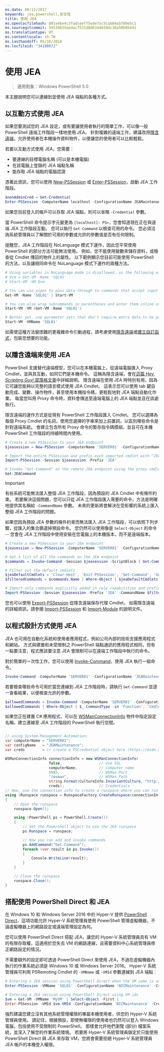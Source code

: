 ```yaml
---
ms.date: 06/12/2017
keywords: jea,powershell,安全性
title: 使用 JEA
ms.openlocfilehash: 891e4be4c3fadceeff5ede7ac5cab04a5f80e5c1
ms.sourcegitcommit: 54534635eedacf531d8d6344019dc16a50b8b441
ms.translationtype: HT
ms.contentlocale: zh-TW
ms.lasthandoff: 05/16/2018
ms.locfileid: "34190072"
---
```

# <a name="using-jea"></a>使用 JEA

> 適用對象：Windows PowerShell 5.0

本主題說明您可以連線到並使用 JEA 端點的各種方式。

## <a name="using-jea-interactively"></a>以互動方式使用 JEA

如果您要測試您的 JEA 設定，或有要讓使用者執行的簡單工作，可以像一般 PowerShell 遠端工作階段一樣地使用 JEA。
針對複雜的遠端工作，建議改用[隱含遠端](#using-jea-with-implicit-remoting)，允許使用者在本機操作資料物件，以便讓您的使用者可以比較輕鬆。

若要以互動方式使用 JEA，您需要︰
- 要連線的目標電腦名稱 (可以是本機電腦)
- 在該電腦上登錄的 JEA 端點名稱
- 能存取 JEA 端點的電腦認證

憑著此資訊，您可以使用 [New-PSSession](https://msdn.microsoft.com/powershell/reference/5.1/microsoft.powershell.core/New-PSSession) 或 [Enter-PSSession](https://msdn.microsoft.com/powershell/reference/5.1/microsoft.powershell.core/enter-pssession)，啟動 JEA 工作階段。

```powershell
$nonAdminCred = Get-Credential
Enter-PSSession -ComputerName localhost -ConfigurationName JEAMaintenance -Credential $nonAdminCred
```

如果您目前登入的帳戶可以存取 JEA 端點，則可以省略 `-Credential` 參數。

當 PowerShell 命令提示字元變更為 `[localhost]: PS>`，您會知道現在正在與遠端 JEA 工作階段互動。
您可以執行 `Get-Command` 以檢查可用的命令。
您必須洽詢系統管理員以了解關於可用的參數或允許的參數值是否有任何限制。

提醒您，JEA 工作階段在 NoLanguage 模式下運作，因此您平常使用 PowerShell 的部分方法可能無法使用。
例如，您不能使用變數來儲存資料，或檢查從 Cmdlet 傳回的物件上的屬性。
以下範例顯示您目前可能使用 PowerShell 的方法，以及讓相同命令在 NoLanguage 模式下運作的兩種方法。

```powershell
# Using variables in NoLanguage mode is disallowed, so the following will not work
# $vm = Get-VM -Name 'SQL01'
# Start-VM -VM $vm

# You can use pipes to pass data through to commands that accept input from the pipeline
Get-VM -Name 'SQL01' | Start-VM

# You can also wrap subcommands in parentheses and enter them inline as arguments
Start-VM -VM (Get-VM -Name 'SQL01')

# Better yet, use parameter sets that don't require extra data to be passed in when possible
Start-VM -VMName 'SQL01'
```

如需使這種方法變困難的更複雜命令引動過程，請考慮使用[隱含遠端](#using-jea-with-implicit-remoting)或[建立自訂函式](role-capabilities.md#creating-custom-functions)，包裝您想要的功能。

## <a name="using-jea-with-implicit-remoting"></a>以隱含遠端來使用 JEA

PowerShell 支援替代遠端模型，您可以在本機電腦上，從遠端電腦匯入 Proxy Cmdlet，並與其互動，如同它們是本機命令。
這稱為隱含遠端，會在[這篇 *Hey, Scripting Guy!* 部落格文章](https://blogs.technet.microsoft.com/heyscriptingguy/2013/09/08/remoting-the-implicit-way/)中詳細說明。
隱含遠端在使用 JEA 時特別有用，因為它可讓您能夠以完整的語言模式使用 JEA Cmdlet。
這表示您可以使用 tab 鍵自動完成、變數、操作物件，甚至使用本機指令碼，更輕鬆地對 JEA 端點自動化作業。
每當您叫用 Proxy 命令時，資料會傳送至遠端電腦上的 JEA 端點並且在該處執行。

隱含遠端的運作方式是從現有 PowerShell 工作階段匯入 Cmdlet。
您可以選擇為每個 Proxy Cmdlet 的名詞，使用您選擇的字串來加上前置詞，以區別哪些命令是針對遠端系統。
會建立包含所有 Proxy 命令的暫存指令碼模組，並且可在本機 PowerShell 工作階段的持續時間內使用。

```powershell
# Create a new PSSession to your JEA endpoint
$jeasession = New-PSSession -ComputerName 'SERVER01' -ConfigurationName 'JEAMaintenance'

# Import the entire PSSession and prefix each imported cmdlet with "JEA"
Import-PSSession -Session $jeasession -Prefix 'JEA'

# Invoke "Get-Command" on the remote JEA endpoint using the proxy cmdlet
Get-JEACommand
```

> [!IMPORTANT]
> 有些系統可能無法匯入整個 JEA 工作階段，因為預設的 JEA Cmdlet 中有條件約束。
> 若要解決這個問題，您可以只從 JEA 工作階段匯入需要的命令，方法是明確地提供其名稱給 `-CommandName` 參數。
> 未來的更新將會解決在受影響的系統上匯入整個 JEA 工作階段的問題。

如果您因為預設 JEA 參數的條件約束而無法匯入 JEA 工作階段，可以依照下列步驟，從匯入的集合篩選掉預設命令。
您仍然可以使用像是 `Select-Object` 的命令 -- 您會在 JEA 工作階段中使用安裝在您電腦上的本機版本，而不是遠端版本。

```powershell
# Create a new PSSession to your JEA endpoint
$jeasession = New-PSSession -ComputerName 'SERVER01' -ConfigurationName 'JEAMaintenance'

# Get a list of all the commands on the JEA endpoint
$commands = Invoke-Command -Session $jeasession -ScriptBlock { Get-Command }

# Filter out the default cmdlets
$jeaDefaultCmdlets = 'Clear-Host', 'Exit-PSSession', 'Get-Command', 'Get-FormatData', 'Get-Help', 'Measure-Object', 'Out-Default', 'Select-Object'
$filteredCommands = $commands.Name | Where-Object { $jeaDefaultCmdlets -notcontains $_ }

# Import only commands explicitly added in role capabilities and prefix each imported cmdlet with "JEA"
Import-PSSession -Session $jeasession -Prefix 'JEA' -CommandName $filteredCommands
```

您也可以使用 [Export-PSSession](https://msdn.microsoft.com/powershell/reference/5.1/microsoft.powershell.utility/Export-PSSession) 從隱含遠端保存代理 Cmdlet。
如需隱含遠端的詳細資訊，請參閱 [Import-PSSession](https://msdn.microsoft.com/powershell/reference/5.1/microsoft.powershell.utility/import-pssession) 和 [Import-Module](https://msdn.microsoft.com/en-us/powershell/reference/5.1/microsoft.powershell.core/import-module) 的說明文件。

## <a name="using-jea-programatically"></a>以程式設計方式使用 JEA

JEA 也可用在自動化系統和使用者應用程式，例如公司內部的技術支援應用程式和網站。
方式與建置和未受限制之 PowerShell 端點通訊的應用程式相同，但有一點要注意，程式應該要注意 JEA 會限制可以在遠端工作階段中執行的命令。

對於簡單的一次性工作，您可以使用 [Invoke-Command](https://msdn.microsoft.com/en-us/powershell/reference/5.1/microsoft.powershell.core/invoke-command)，使用 JEA 執行一組命令。

```powershell
Invoke-Command -ComputerName 'SERVER01' -ConfigurationName 'JEAMaintenance' -ScriptBlock { Get-Process; Get-Service }
```

若要檢查哪些命令可用於當您連線到 JEA 工作階段時，請執行 `Get-Command` 並逐一查看結果，以便檢查允許的參數。

```powershell
$allowedCommands = Invoke-Command -ComputerName 'SERVER01' -ConfigurationName 'JEAMaintenance' -ScriptBlock { Get-Command }
$allowedCommands | Where-Object { $_.CommandType -in 'Function', 'Cmdlet' } | Format-Table Name, Parameters
```

如果您正在建置 C# 應用程式，可以在 [WSManConnectionInfo](https://msdn.microsoft.com/en-us/library/system.management.automation.runspaces.wsmanconnectioninfo(v=vs.85).aspx) 物件中指定設定名稱，建立連線至 JEA 工作階段的 PowerShell 執行空間。

```csharp

// using System.Management.Automation;
var computerName = "SERVER01";
var configName   = "JEAMaintenance";
var creds        = // create a PSCredential object here (https://msdn.microsoft.com/en-us/library/system.management.automation.pscredential(v=vs.85).aspx)

WSManConnectionInfo connectionInfo = new WSManConnectionInfo(
                    false,                 // Use SSL
                    computerName,          // Computer name
                    5985,                  // WSMan Port
                    "/wsman",              // WSMan Path
                    string.Format(CultureInfo.InvariantCulture, "http://schemas.microsoft.com/powershell/{0}", configName),  // Connection URI with config name
                    creds);                // Credentials
// Now, use the connection info to create a runspace where you can run the commands
using (Runspace runspace = RunspaceFactory.CreateRunspace(connectionInfo))
{
    // Open the runspace
    runspace.Open();

    using (PowerShell ps = PowerShell.Create())
    {
        // Set the PowerShell object to use the JEA runspace
        ps.Runspace = runspace;

        // Now you can add and invoke commands
        ps.AddCommand("Get-Command");
        foreach (var result in ps.Invoke())
        {
            Console.WriteLine(result);
        }
    }

    // Close the runspace
    runspace.Close();
}
```

## <a name="using-jea-with-powershell-direct"></a>搭配使用 PowerShell Direct 和 JEA

在 Windows 10 和 Windows Server 2016 中的 Hyper-V 提供 [PowerShell Direct](https://msdn.microsoft.com/en-us/virtualization/hyperv_on_windows/user_guide/vmsession)，這項功能允許 Hyper-V 系統管理員使用 PowerShell 管理虛擬機器，不論虛擬機器上的網路設定或遠端管理設定為何。

您可以使用 PowerShell Direct 搭配 JEA，讓您的 Hyper-V 系統管理員具有 VM 的有限存取權，這適用於您失去 VM 的網路連線，且需要資料中心系統管理員修正網路設定的情況。

不需要額外的設定即可透過 PowerShell Direct 來使用 JEA，不過在虛擬機器內執行的作業系統必須是 Windows 10 或 Windows Server 2016。
Hyper-V 系統管理員可利用 PSRemoting Cmdlet 的 `-VMName` 或 `-VMId` 參數連線到 JEA 端點︰

```powershell
# Entering a JEA session using PowerShell Direct when the VM name is unique
Enter-PSSession -VMName 'SQL01' -ConfigurationName 'NICMaintenance' -Credential 'localhost\JEAformyHoster'

# Entering a JEA session using PowerShell Direct using VM ids
$vm = Get-VM -VMName 'MyVM' | Select-Object -First 1
Enter-PSSession -VMId $vm.VMId -ConfigurationName 'NICMaintenance' -Credential 'localhost\JEAformyHoster'
```

強烈建議您建立沒有其他系統管理權限的專屬本機使用者，供您的 Hyper-V 系統管理員使用。
請記住，根據預設，即使無權限的使用者也仍然可以登入 Windows 電腦，包括使用不受限制的 PowerShell。
那樣會允許他們瀏覽 (部分) 檔案系統，並深入了解您的作業系統環境。
若要將 Hyper-V 系統管理員鎖定於只能使用 PowerShell Direct 與 JEA 來存取 VM，您將會需要拒絕 Hyper-V 系統管理員 JEA 帳戶的本機登入權限。
